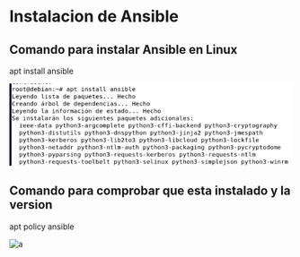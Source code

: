 # Instalacion de Ansible
## Comando para instalar Ansible en Linux
apt install ansible 

![a](https://github.com/1804marcos/-Ansible/blob/main/imagenes/aptinstall.PNG)
## Comando para comprobar que esta instalado y la version
apt policy ansible

![a]()
